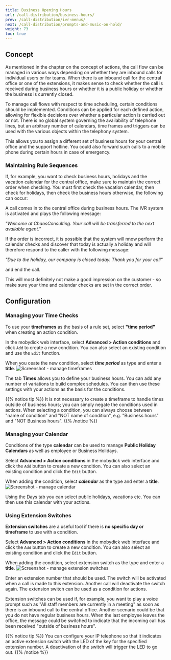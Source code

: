 ```yaml
---
title: Business Opening Hours
url: /call-distribution/business-hours/
prev: /call-distribution/ivr-menus/
next: /call-distribution/prompts-and-music-on-hold/
weight: 73
toc: true
---
```


## Concept

As mentioned in the chapter on the concept of actions, the call flow can be managed in various ways depending on whether they are inbound calls for individual users or for teams. When there is an inbound call for the central office or one of the extensions, it makes sense to check whether the call is received during business hours or whether it is a public holiday or whether the business is currently closed.

To manage call flows with respect to time scheduling, certain conditions should be implemented. Conditions can be applied for each defined action, allowing for flexible decisions over whether a particular action is carried out or not. There is no global system governing the availability of telephone lines, but an arbitrary number of calendars, time frames and triggers can be used with the various objects within the telephony system.

This allows you to assign a different set of business hours for your central office and the support hotline. You could also forward such calls to a mobile phone during certain hours in case of emergency.

### Maintaining Rule Sequences
If, for example, you want to check business hours, holidays and the vacation calendar for the central office, make sure to maintain the correct order when checking. You must first check the vacation calendar, then check for holidays, then check the business hours otherwise, the following can occur:

A call comes in to the central office during business hours. The IVR system is activated and plays the following message: 

*"Welcome at ChaosConsulting. Your call will be transferred to the next available agent."* 

If the order is incorrect, it is possible that the system will nnow perform the calendar checks and discover that today is actually a holiday and will therefore respond to the caller with the following message: 

*"Due to the holiday, our company is closed today. Thank you for your call"* 
 
and end the call.
 
This will most definitely not make a good impression on the customer - so make sure your time and calendar checks are set in the correct order.

## Configuration
### Managing your Time Checks

To use your **timeframes** as the basis of a rule set, select **"time period"** when creating an action condition.

In the mobydick web interface, select **Advanced > Action conditions** and click `Add` to create a new condition. You can also select an existing condition and use the `Edit` function.

When you ceate the new condition, select ***time period*** as type and enter a **title**. 
![Screenshot - manage timeframes](../../images/condition_time.png?width=90% "manage timeframes")

The tab **Times** allows you to define your business hours. You can add any number of variations to build complex schedules. You can then use these settings with your actions as the basis for the conditions.

{{% notice tip %}}
It is not necessary to create a timeframe to handle times outside of business hours; you can simply negate the conditions used in actions. When selecting a condition, you can always choose between "name of condition" and "NOT name of condition", e.g. "Business hours" and "NOT Business hours".
{{% /notice %}}

### Managing your Calendar

Conditions of the type **calendar** can be used to manage **Public Holiday Calendars** as well as employee or Business Holidays.

Select **Advanced > Action conditions** in the mobydick web interface and click the `Add` button to create a new condition. You can also select an existing condition and click the `Edit` button.

When adding the condition, select ***calendar*** as the type and enter a **title**.
![Screenshot - manage calendar](../../images/condition_calendar.png?width=90% "manage calendar")

Using the Days tab you can select public holidays, vacations etc. You can then use this calendar with your actions.

### Using Extension Switches

**Extension switches** are a useful tool if there is **no specific day or timeframe** to use with a condition.

Select **Advanced > Action conditions** in the mobydick web interface and click the `Add` button to create a new condition. You can also select an existing condition and click the `Edit` button.

When adding the condition, select extension switch as the type and enter a **title**.
![Screenshot - manage extension switches](../../images/condition_switch.png?width=90% "manage extension switches")

Enter an extension number that should be used. The switch will be activated when a call is made to this extension. Another call will deactivate the switch again. The extension switch can be used as a condition for actions.

Extension switches can be used if, for example, you want to play a voice prompt such as "All staff members are currently in a meeting" as soon as there is an inbound call to the central office. Another scenario could be that you do not have regular business hours. When the last employee leaves the office, the message could be switched to indicate that the incoming call has been received "outside of business hours".

{{% notice tip %}}
You can configure your IP telephone so that it indicates an active extension switch with the LED of the key for the specified extension number. A deactivation of the switch will trigger the LED to go out.
{{% /notice %}}


